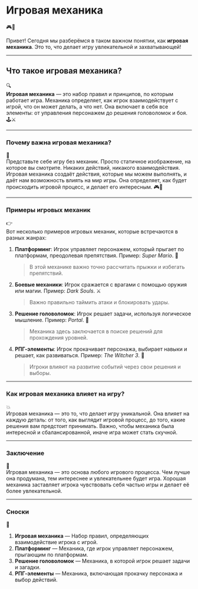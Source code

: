 # **Игровая механика**
🎮🔧

Привет! Сегодня мы разберёмся в таком важном понятии, как **игровая механика**. Это то, что делает игру увлекательной и захватывающей!

---

## Что такое игровая механика?
🔍  
**Игровая механика** — это набор правил и принципов, по которым работает игра. Механика определяет, как игрок взаимодействует с игрой, что он может делать, а что нет. Она включает в себя все элементы: от управления персонажем до решения головоломок и боя. 🕹️⚔️

---

### Почему важна игровая механика?
🤔  
Представьте себе игру без механик. Просто статичное изображение, на которое вы смотрите. Никаких действий, никакого взаимодействия. Игровая механика создаёт действия, которые мы можем выполнять, и даёт нам возможность влиять на мир игры. Она определяет, как будет происходить игровой процесс, и делает его интересным. 🎮🚀

---

### Примеры игровых механик
👉  
Вот несколько примеров игровых механик, которые встречаются в разных жанрах:

1. **Платформинг**: Игрок управляет персонажем, который прыгает по платформам, преодолевая препятствия. Пример: *Super Mario*. 🍄  
   > В этой механике важно точно рассчитать прыжки и избегать препятствий.

2. **Боевые механики**: Игрок сражается с врагами с помощью оружия или магии. Пример: *Dark Souls*. ⚔️  
   > Важно правильно таймить атаки и блокировать удары.

3. **Решение головоломок**: Игрок решает задачи, используя логическое мышление. Пример: *Portal*. 🔑  
   > Механика здесь заключается в поиске решений для прохождения уровней.

4. **РПГ-элементы**: Игрок прокачивает персонажа, выбирает навыки и решает, как развиваться. Пример: *The Witcher 3*. 🎯  
   > Игроки влияют на развитие событий через свои решения и выборы.

---

### Как игровая механика влияет на игру?
💥  
Игровая механика — это то, что делает игру уникальной. Она влияет на каждую деталь: от того, как выглядит игровой процесс, до того, какие решения вам предстоит принимать. Важно, чтобы механика была интересной и сбалансированной, иначе игра может стать скучной. 

---

### Заключение
💼  
Игровая механика — это основа любого игрового процесса. Чем лучше она продумана, тем интереснее и увлекательнее будет игра. Хорошая механика заставляет игрока чувствовать себя частью игры и делает её более увлекательной.

---

### Сноски
📄  
1. **Игровая механика** — Набор правил, определяющих взаимодействие игрока с игрой.
2. **Платформинг** — Механика, где игрок управляет персонажем, прыгающим по платформам.
3. **Решение головоломок** — Механика, в которой игрок решает задачи и загадки.
4. **РПГ-элементы** — Механика, включающая прокачку персонажа и выбор действий.
